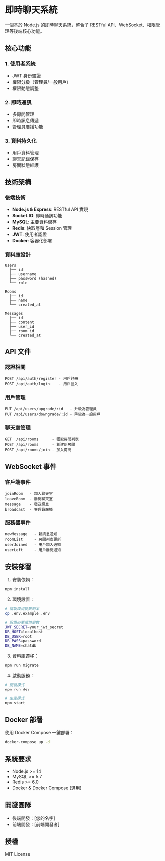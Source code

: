 # 即時聊天系統

一個基於 Node.js 的即時聊天系統，整合了 RESTful API、WebSocket、權限管理等後端核心功能。

## 核心功能

### 1. 使用者系統

- JWT 身份驗證
- 權限分級（管理員/一般用戶）
- 權限動態調整

### 2. 即時通訊

- 多房間管理
- 即時訊息傳遞
- 管理員廣播功能

### 3. 資料持久化

- 用戶資料管理
- 聊天記錄保存
- 房間狀態維護

## 技術架構

### 後端技術

- **Node.js & Express**: RESTful API 實現
- **Socket.IO**: 即時通訊功能
- **MySQL**: 主要資料儲存
- **Redis**: 快取層和 Session 管理
- **JWT**: 使用者認證
- **Docker**: 容器化部署

### 資料庫設計

```
Users
  ├── id
  ├── username
  ├── password (hashed)
  └── role

Rooms
  ├── id
  ├── name
  └── created_at

Messages
  ├── id
  ├── content
  ├── user_id
  ├── room_id
  └── created_at
```

## API 文件

### 認證相關

```
POST /api/auth/register - 用戶註冊
POST /api/auth/login    - 用戶登入
```

### 用戶管理

```
PUT /api/users/upgrade/:id   - 升級為管理員
PUT /api/users/downgrade/:id - 降級為一般用戶
```

### 聊天室管理

```
GET  /api/rooms      - 獲取房間列表
POST /api/rooms      - 創建新房間
POST /api/rooms/join - 加入房間
```

## WebSocket 事件

### 客戶端事件

```
joinRoom   - 加入聊天室
leaveRoom  - 離開聊天室
message    - 發送訊息
broadcast  - 管理員廣播
```

### 服務器事件

```
newMessage   - 新訊息通知
roomList     - 房間列表更新
userJoined   - 用戶加入通知
userLeft     - 用戶離開通知
```

## 安裝部署

1. 安裝依賴：

```bash
npm install
```

2. 環境設置：

```bash
# 複製環境變數範本
cp .env.example .env

# 設置必要環境變數
JWT_SECRET=your_jwt_secret
DB_HOST=localhost
DB_USER=root
DB_PASS=password
DB_NAME=chatdb
```

3. 資料庫遷移：

```bash
npm run migrate
```

4. 啟動服務：

```bash
# 開發模式
npm run dev

# 生產模式
npm start
```

## Docker 部署

使用 Docker Compose 一鍵部署：

```bash
docker-compose up -d
```

## 系統要求

- Node.js >= 14
- MySQL >= 5.7
- Redis >= 6.0
- Docker & Docker Compose (選用)

## 開發團隊

- 後端開發：[您的名字]
- 前端開發：[前端開發者]

## 授權

MIT License

